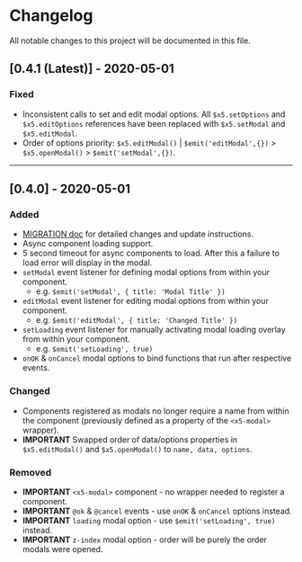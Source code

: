 # Changelog

All notable changes to this project will be documented in this file.

## [0.4.1 (Latest)] - 2020-05-01

### Fixed

- Inconsistent calls to set and edit modal options. All `$x5.setOptions` and `$x5.editOptions` references have been replaced with `$x5.setModal` and `$x5.editModal`.
- Order of options priority: `$x5.editModal()` | `$emit('editModal',{})` > `$x5.openModal()` > `$emit('setModal',{})`.

---

## [0.4.0] - 2020-05-01

### Added

- [MIGRATION doc]('./MIGRATION.md) for detailed changes and update instructions.
- Async component loading support.
- 5 second timeout for async components to load. After this a failure to load error will display in the modal.
- `setModal` event listener for defining modal options from within your component.
  - e.g. `$emit('setModal', { title: 'Modal Title' })`
- `editModal` event listener for editing modal options from within your component.
  - e.g. `$emit('editModal', { title: 'Changed Title' })`
- `setLoading` event listener for manually activating modal loading overlay from within your component.
  - e.g. `$emit('setLoading', true)`
- `onOK` & `onCancel` modal options to bind functions that run after respective events.

### Changed

- Components registered as modals no longer require a name from within the component (previously defined as a property of the `<x5-modal>` wrapper).
- **IMPORTANT** Swapped order of data/options properties in `$x5.editModal()` and `$x5.openModal()` to `name, data, options`.

### Removed

- **IMPORTANT** `<x5-modal>` component - no wrapper needed to register a component.
- **IMPORTANT** `@ok` & `@cancel` events - use `onOK` & `onCancel` options instead.
- **IMPORTANT** `loading` modal option - use `$emit('setLoading', true)` instead.
- **IMPORTANT** `z-index` modal option - order will be purely the order modals were opened.

